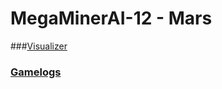 MegaMinerAI-12 - Mars
==============

###[Visualizer](http://r99acm.device.mst.edu:8080/devs/visualizers/mars/)

### [Gamelogs](https://docs.google.com/a/mst.edu/file/d/0B5GWGm5IUXwleEltcXBJODlPdm8/edit?usp=sharing)

